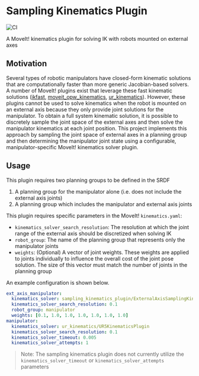 # Sampling Kinematics Plugin
![CI](https://github.com/marip8/sampling_kinematics_plugin/workflows/CI/badge.svg?branch=master)

A MoveIt! kinematics plugin for solving IK with robots mounted on external axes

## Motivation
Several types of robotic manipulators have closed-form kinematic solutions that are computationally faster than more generic Jacobian-based solvers.
A number of MoveIt! plugins exist that leverage these fast kinematic solutions ([ikfast](http://docs.ros.org/melodic/api/moveit_tutorials/html/doc/ikfast/ikfast_tutorial.html), [moveit_opw_kinematics](https://github.com/JeroenDM/moveit_opw_kinematics_plugin), [ur_kinematics](https://github.com/ros-industrial/universal_robot/tree/kinetic-devel/ur_kinematics)).
However, these plugins cannot be used to solve kinematics when the robot is mounted on an external axis because they only provide joint solutions for the manipulator.
To obtain a full system kinematic solution, it is possible to discretely sample the joint space of the external axes and then solve the manipulator kinematics at each joint position. This project implements this approach by sampling the joint space of external axes in a planning group and then determining the manipulator joint state using a configurable, manipulator-specific MoveIt! kinematics solver plugin.

## Usage
This plugin requires two planning groups to be defined in the SRDF
  1. A planning group for the manipulator alone (i.e. does not include the external axis joints)
  2. A planning group which includes the manipulator and external axis joints

This plugin requires specific parameters in the MoveIt! `kinematics.yaml`:
  - `kinematics_solver_search_resolution`: The resolution at which the joint range of the external axis should be discretized when solving IK
  - `robot_group`: The name of the planning group that represents only the manipulator joints
  - `weights`: (Optional) A vector of joint weights. These weights are applied to joints individually to influence the overall cost of the joint pose solution. The size of this vector must match the number of joints in the planning group

An example configuration is shown below.

```yaml
ext_axis_manipulator:
  kinematics_solver: sampling_kinematics_plugin/ExternalAxisSamplingKinematicsPlugin
  kinematics_solver_search_resolution: 0.1
  robot_group: manipulator
  weights: [0.1, 1.0, 1.0, 1.0, 1.0, 1.0, 1.0]
manipulator:
  kinematics_solver: ur_kinematics/UR5KinematicsPlugin
  kinematics_solver_search_resolution: 0.1
  kinematics_solver_timeout: 0.005
  kinematics_solver_attempts: 1
```

> Note: The sampling kinematics plugin does not currently utilize the `kinematics_solver_timeout` or `kinematics_solver_attempts` parameters
